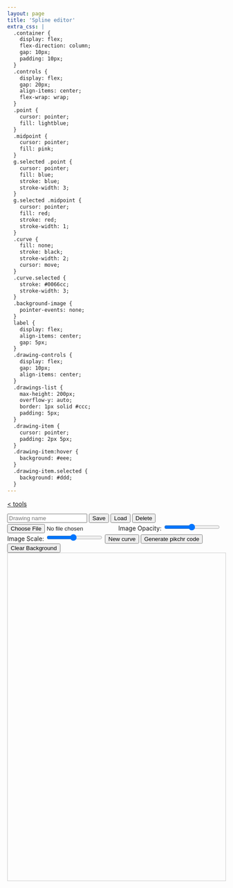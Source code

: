 ```yaml
---
layout: page
title: 'Spline editor'
extra_css: |
  .container {
    display: flex;
    flex-direction: column;
    gap: 10px;
    padding: 10px;
  }
  .controls {
    display: flex;
    gap: 20px;
    align-items: center;
    flex-wrap: wrap;
  }
  .point {
    cursor: pointer;
    fill: lightblue;
  }
  .midpoint {
    cursor: pointer;
    fill: pink;
  }
  g.selected .point {
    cursor: pointer;
    fill: blue;
    stroke: blue;
    stroke-width: 3;
  }
  g.selected .midpoint {
    cursor: pointer;
    fill: red;
    stroke: red;
    stroke-width: 1;
  }
  .curve {
    fill: none;
    stroke: black;
    stroke-width: 2;
    cursor: move;
  }
  .curve.selected {
    stroke: #0066cc;
    stroke-width: 3;
  }
  .background-image {
    pointer-events: none;
  }
  label {
    display: flex;
    align-items: center;
    gap: 5px;
  }
  .drawing-controls {
    display: flex;
    gap: 10px;
    align-items: center;
  }
  .drawings-list {
    max-height: 200px;
    overflow-y: auto;
    border: 1px solid #ccc;
    padding: 5px;
  }
  .drawing-item {
    cursor: pointer;
    padding: 2px 5px;
  }
  .drawing-item:hover {
    background: #eee;
  }
  .drawing-item.selected {
    background: #ddd;
  }
---
```


[< tools](../)

  <div class="container">
    <div class="controls">
      <div class="drawing-controls">
        <input type="text" id="drawingName" placeholder="Drawing name">
        <button id="saveDrawing">Save</button>
        <button id="loadDrawing">Load</button>
        <button id="deleteDrawing">Delete</button>
        <div id="drawingsList" class="drawings-list" style="display: none;"></div>
      </div>
      <input type="file" id="imageInput" accept="image/*">
      <label>
        Image Opacity:
        <input type="range" id="opacitySlider" min="0" max="100" value="50">
      </label>
      <label>
        Image Scale:
        <input type="range" id="scaleSlider" min="10" max="200" value="100">
      </label>
      <button id="newCurve">New curve</button>
      <button id="generatePikchr">Generate pikchr code</button>
      <button id="clearImage">Clear Background</button>
    </div>
    <svg id="editor" width="800" height="1200" style="border: 1px solid #ccc">
      <image id="backgroundImage" class="background-image" x="0" y="0" />
      <g id="curves"></g>
    </svg>
  </div>

  <div id="pikchr">
    <pre id="pikchr-code"></pre>
  </div>

  <script>
    class Curve {
      constructor(points = []) {
        this.points = points;
        this.element = document.createElementNS("http://www.w3.org/2000/svg", "g");
        this.path = document.createElementNS("http://www.w3.org/2000/svg", "path");
        this.path.setAttribute('class', 'curve');
        this.pointsGroup = document.createElementNS("http://www.w3.org/2000/svg", "g");
        this.midpointsGroup = document.createElementNS("http://www.w3.org/2000/svg", "g");

        this.element.appendChild(this.path);
        this.element.appendChild(this.pointsGroup);
        this.element.appendChild(this.midpointsGroup);
      }

      toJSON() {
        return {
          points: this.points
        };
      }

      static fromJSON(json) {
        return new Curve(json.points);
      }

      calculateMidpoints() {
        const midpoints = [];
        for (let i = 0; i < this.points.length - 1; i++) {
          midpoints.push({
            x: (this.points[i].x + this.points[i + 1].x) / 2,
            y: (this.points[i].y + this.points[i + 1].y) / 2
          });
        }
        return midpoints;
      }

      generatePath() {
        if (this.points.length < 2) return '';

        const midpoints = this.calculateMidpoints();
        let d = `M ${this.points[0].x} ${this.points[0].y}`;

        d += ` L ${midpoints[0].x} ${midpoints[0].y}`;

        for (let i = 1; i < this.points.length - 1; i++) {
          d += ` Q ${this.points[i].x} ${this.points[i].y}, ${midpoints[i].x} ${midpoints[i].y}`;
        }

        if (this.points.length > 1) {
          d += ` L ${this.points[this.points.length - 1].x} ${this.points[this.points.length - 1].y}`;
        }

        return d;
      }

      translate(dx, dy) {
        this.points.forEach(point => {
          point.x += dx;
          point.y += dy;
        });
        this.update();
      }

      clone() {
        return new Curve(this.points.map(p => ({x: p.x, y: p.y})));
      }

      update() {
        this.path.setAttribute('d', this.generatePath());

        this.pointsGroup.innerHTML = '';
        this.points.forEach((point, index) => {
          const circle = document.createElementNS("http://www.w3.org/2000/svg", "circle");
          circle.setAttribute('cx', point.x);
          circle.setAttribute('cy', point.y);
          circle.setAttribute('r', 3);
          circle.setAttribute('class', 'point');
          circle.dataset.index = index;
          circle.dataset.type = 'point';
          this.pointsGroup.appendChild(circle);
        });

        this.midpointsGroup.innerHTML = '';
        this.calculateMidpoints().forEach((point, index) => {
          const circle = document.createElementNS("http://www.w3.org/2000/svg", "circle");
          circle.setAttribute('cx', point.x);
          circle.setAttribute('cy', point.y);
          circle.setAttribute('r', 2);
          circle.setAttribute('class', 'midpoint');
          circle.dataset.index = index;
          circle.dataset.type = 'midpoint';
          this.midpointsGroup.appendChild(circle);
        });
      }
    }

    class UndoManager {
      constructor() {
        this.states = [];
        this.currentIndex = -1;
        this.maxStates = 50;
      }

      pushState(state) {
        // Remove any future states if we're not at the end
        this.states.splice(this.currentIndex + 1);

        // Add new state
        this.states.push(state);

        // Remove oldest state if we exceed maxStates
        if (this.states.length > this.maxStates) {
          this.states.shift();
        }

        this.currentIndex = this.states.length - 1;
      }

      undo() {
        if (this.currentIndex > 0) {
          this.currentIndex--;
          return this.states[this.currentIndex];
        }
        return null;
      }

      redo() {
        if (this.currentIndex < this.states.length - 1) {
          this.currentIndex++;
          return this.states[this.currentIndex];
        }
        return null;
      }
    }

    class CurveEditor {
      constructor(svgElement) {
        this.svg = svgElement;
        this.curves = [];
        this.selectedCurve = null;
        this.dragState = null;
        this.curvesContainer = document.getElementById('curves');
        this.undoManager = new UndoManager();
        this.currentDrawingName = '';

        this.setupEventListeners();
        this.newCurve();
      }

      setupEventListeners() {
        this.svg.addEventListener('dblclick', this.handleDblClick.bind(this));
        this.svg.addEventListener('mousedown', this.handleMouseDown.bind(this));
        document.addEventListener('mousemove', this.handleMouseMove.bind(this));
        document.addEventListener('mouseup', this.handleMouseUp.bind(this));
        document.addEventListener('keydown', this.handleKeyDown.bind(this));
        document.getElementById('newCurve').addEventListener('click', this.newCurve.bind(this));
        document.getElementById('generatePikchr').addEventListener('click', this.generatePikchr.bind(this));

        // Background image controls
        document.getElementById('imageInput').addEventListener('change', this.handleImageUpload.bind(this));
        document.getElementById('opacitySlider').addEventListener('input', this.updateImageOpacity.bind(this));
        document.getElementById('scaleSlider').addEventListener('input', this.updateImageScale.bind(this));
        document.getElementById('clearImage').addEventListener('click', this.clearBackgroundImage.bind(this));

        // Drawing management
        document.getElementById('saveDrawing').addEventListener('click', this.saveDrawing.bind(this));
        document.getElementById('loadDrawing').addEventListener('click', this.toggleDrawingsList.bind(this));
        document.getElementById('deleteDrawing').addEventListener('click', this.deleteDrawing.bind(this));

        // Initialize drawings list
        this.updateDrawingsList();
      }

      saveState() {
        const state = {
          curves: this.curves.map(curve => ({
            points: curve.points.map(p => ({x: p.x, y: p.y}))
          }))
        };
        this.undoManager.pushState(state);
      }

      restoreState(state) {
        if (!state) return;

        this.curvesContainer.innerHTML = '';
        this.curves = state.curves.map(curveData => {
          const curve = new Curve(curveData.points);
          this.curvesContainer.appendChild(curve.element);
          curve.update();
          return curve;
        });

        this.selectCurve(null);
      }

      newCurve() {
        this.addCurve([
          {x: 100, y: 200},
          {x: 200, y: 100},
          {x: 300, y: 300},
          {x: 400, y: 150}
        ]);
        this.saveState();
      }

      addCurve(points) {
        const curve = new Curve(points);
        this.curves.push(curve);
        this.curvesContainer.appendChild(curve.element);
        curve.update();
        this.selectCurve(curve);
      }

      selectCurve(curve) {
        if (this.selectedCurve) {
          this.selectedCurve.path.classList.remove('selected');
          this.selectedCurve.pointsGroup.classList.remove('selected');
          this.selectedCurve.midpointsGroup.classList.remove('selected');
        }
        this.selectedCurve = curve;
        if (curve) {
          curve.path.classList.add('selected');
          curve.pointsGroup.classList.add('selected');
          curve.midpointsGroup.classList.add('selected');
        }
      }

      handleMouseDown(e) {
        const rect = this.svg.getBoundingClientRect();
        const x = e.clientX - rect.left;
        const y = e.clientY - rect.top;

        if (e.target.dataset.type === 'point') {
          const curve = this.findCurveByElement(e.target.parentElement.parentElement);
          const index = parseInt(e.target.dataset.index);
          this.dragState = {
            type: 'point',
            curve,
            pointIndex: index,
            initialX: curve.points[index].x,
            initialY: curve.points[index].y,
            originalPoints: curve.points.map(p => ({x: p.x, y: p.y}))
          };
          this.selectCurve(curve);
        } else if (e.target.dataset.type === 'midpoint') {
          const curve = this.findCurveByElement(e.target.parentElement.parentElement);
          const index = parseInt(e.target.dataset.index);
          this.selectCurve(curve);
        } else if (e.target.classList.contains('curve')) {
          const curve = this.findCurveByElement(e.target.parentElement);
          this.dragState = {
            type: 'curve',
            curve,
            startX: x,
            startY: y,
            initialPoints: curve.points.map(p => ({x: p.x, y: p.y})),
            isCloning: e.altKey,
            originalCurve: curve,
            clonedCurve: null
          };

          if (e.altKey) {
            this.dragState.clonedCurve = curve.clone();
            this.curves.push(this.dragState.clonedCurve);
            this.curvesContainer.appendChild(this.dragState.clonedCurve.element);
            this.dragState.curve = this.dragState.clonedCurve;
          }

          this.selectCurve(this.dragState.curve);
        } else {
          this.selectCurve(null);
        }
      }

      handleMouseMove(e) {
        if (!this.dragState) return;

        const rect = this.svg.getBoundingClientRect();
        const x = e.clientX - rect.left;
        const y = e.clientY - rect.top;

        if (this.dragState.type === 'point') {
          const point = this.dragState.curve.points[this.dragState.pointIndex];
          point.x = x;
          point.y = y;
          this.dragState.curve.update();
        } else if (this.dragState.type === 'curve') {
          const dx = x - this.dragState.startX;
          const dy = y - this.dragState.startY;

          if (e.altKey && !this.dragState.isCloning) {
            this.dragState.clonedCurve = new Curve(this.dragState.initialPoints);
            this.curves.push(this.dragState.clonedCurve);
            this.curvesContainer.appendChild(this.dragState.clonedCurve.element);
            this.dragState.clonedCurve.update();
            this.dragState.isCloning = true;
          } else if (!e.altKey && this.dragState.isCloning) {
            this.curves = this.curves.filter(c => c !== this.dragState.clonedCurve);
            this.curvesContainer.removeChild(this.dragState.clonedCurve.element);
            this.dragState.clonedCurve = null;
            this.dragState.isCloning = false;
          }

          this.dragState.curve.points = this.dragState.initialPoints.map(p => ({
            x: p.x + dx,
            y: p.y + dy
          }));
          this.dragState.curve.update();
        }
      }

      handleMouseUp() {
        if (this.dragState) {
          // Save state after drag operations
          this.saveState();

          if (this.dragState.type === 'curve') {
            if (!this.dragState.isCloning && this.dragState.clonedCurve) {
              this.curves = this.curves.filter(c => c !== this.dragState.clonedCurve);
              this.curvesContainer.removeChild(this.dragState.clonedCurve.element);
            }
          }
        }
        this.dragState = null;
      }

      handleDblClick(e) {
        const rect = this.svg.getBoundingClientRect();
        const x = e.clientX - rect.left;
        const y = e.clientY - rect.top;

        if (e.target.dataset.type === 'point') {
          const curve = this.findCurveByElement(e.target.parentElement.parentElement);
          const index = parseInt(e.target.dataset.index);
          curve.points.splice(index, 1);
          if (curve.points.length === 0) {
            const curveIndex = this.curves.indexOf(curve);
            this.curves.splice(curveIndex, 1);
            this.curvesContainer.removeChild(curve.element);
            this.selectCurve(null);
          } else {
            curve.update();
          }
          this.saveState();
        } else if (e.target.dataset.type === 'midpoint') {
          const curve = this.findCurveByElement(e.target.parentElement.parentElement);
          const index = parseInt(e.target.dataset.index);
          curve.points.splice(index + 1, 0, {x, y});
          curve.update();
          this.selectCurve(curve);
          this.saveState();
        }
      }

      handleKeyDown(e) {
        // Handle undo/redo
        if ((e.metaKey || e.ctrlKey) && e.key === 'z') {
          if (e.shiftKey) {
            const state = this.undoManager.redo();
            if (state) this.restoreState(state);
          } else {
            const state = this.undoManager.undo();
            if (state) this.restoreState(state);
          }
          e.preventDefault();
          return;
        }

        if (e.key === 'Delete' || e.key === 'Backspace') {
          if (this.selectedCurve) {
            const index = this.curves.indexOf(this.selectedCurve);
            this.curves.splice(index, 1);
            this.curvesContainer.removeChild(this.selectedCurve.element);
            this.selectCurve(null);
            this.saveState();
          }
        }
      }

      findCurveByElement(element) {
        return this.curves.find(curve => curve.element === element);
      }

      handleImageUpload(e) {
        const file = e.target.files[0];
        if (file) {
          const reader = new FileReader();
          reader.onload = (event) => {
            const img = document.getElementById('backgroundImage');
            img.setAttribute('href', event.target.result);

            const tempImg = new Image();
            tempImg.onload = () => {
              img.dataset.originalWidth = tempImg.width;
              img.dataset.originalHeight = tempImg.height;
              this.updateImageScale();
            };
            tempImg.src = event.target.result;
          };
          reader.readAsDataURL(file);
        }
      }

      updateImageOpacity() {
        const opacity = document.getElementById('opacitySlider').value / 100;
        document.getElementById('backgroundImage').style.opacity = opacity;
      }

      updateImageScale() {
        const scale = document.getElementById('scaleSlider').value / 100;
        const img = document.getElementById('backgroundImage');
        const originalWidth = img.dataset.originalWidth;
        const originalHeight = img.dataset.originalHeight;

        if (originalWidth && originalHeight) {
          img.setAttribute('width', originalWidth * scale);
          img.setAttribute('height', originalHeight * scale);
        }
      }

      clearBackgroundImage() {
        const img = document.getElementById('backgroundImage');
        img.removeAttribute('href');
        img.removeAttribute('width');
        img.removeAttribute('height');
        document.getElementById('imageInput').value = '';
      }

      // Local Storage Management
      saveDrawing() {
        const name = document.getElementById('drawingName').value.trim();
        if (!name) {
          alert('Please enter a name for the drawing');
          return;
        }

        const drawing = {
          curves: this.curves.map(curve => curve.toJSON()),
          background: document.getElementById('backgroundImage').getAttribute('href'),
          originalWidth: document.getElementById('backgroundImage').dataset.originalWidth,
          originalHeight: document.getElementById('backgroundImage').dataset.originalHeight,
          opacity: document.getElementById('opacitySlider').value,
          scale: document.getElementById('scaleSlider').value
        };

        localStorage.setItem(`drawing_${name}`, JSON.stringify(drawing));
        this.currentDrawingName = name;
        this.updateDrawingsList();
      }

      loadDrawing(name) {
        const drawingJson = localStorage.getItem(`drawing_${name}`);
        if (!drawingJson) return;

        const drawing = JSON.parse(drawingJson);

        // Load curves
        this.curvesContainer.innerHTML = '';
        this.curves = drawing.curves.map(curveData => {
          const curve = Curve.fromJSON(curveData);
          this.curvesContainer.appendChild(curve.element);
          curve.update();
          return curve;
        });

        // Load background image
        const img = document.getElementById('backgroundImage');
        if (drawing.background) {
          img.setAttribute('href', drawing.background);
          img.dataset.originalWidth = drawing.originalWidth;
          img.dataset.originalHeight = drawing.originalHeight;
        } else {
          img.removeAttribute('href');
          img.removeAttribute('width');
          img.removeAttribute('height');
        }

        // Load settings
        document.getElementById('opacitySlider').value = drawing.opacity;
        document.getElementById('scaleSlider').value = drawing.scale;
        this.updateImageOpacity();
        this.updateImageScale();

        document.getElementById('drawingName').value = name;
        this.currentDrawingName = name;
        this.saveState();

        // Hide drawings list
        document.getElementById('drawingsList').style.display = 'none';
      }

      deleteDrawing() {
        const name = document.getElementById('drawingName').value.trim();
        if (!name) return;

        if (confirm(`Delete drawing "${name}"?`)) {
          localStorage.removeItem(`drawing_${name}`);
          if (name === this.currentDrawingName) {
            this.clearDrawing();
          }
          this.updateDrawingsList();
        }
      }

      clearDrawing() {
        this.curvesContainer.innerHTML = '';
        this.curves = [];
        this.clearBackgroundImage();
        document.getElementById('drawingName').value = '';
        this.currentDrawingName = '';
      }

      toggleDrawingsList() {
        const list = document.getElementById('drawingsList');
        list.style.display = list.style.display === 'none' ? 'block' : 'none';
      }

      updateDrawingsList() {
        const list = document.getElementById('drawingsList');
        list.innerHTML = '';

        const drawings = Object.keys(localStorage)
          .filter(key => key.startsWith('drawing_'))
          .map(key => key.replace('drawing_', ''));

        drawings.forEach(name => {
          const item = document.createElement('div');
          item.className = 'drawing-item';
          if (name === this.currentDrawingName) {
            item.classList.add('selected');
          }
          item.textContent = name;
          item.addEventListener('click', () => this.loadDrawing(name));
          list.appendChild(item);
        });
      }

      generatePikchr() {
        const pikchrDiv = document.getElementById('pikchr-code');

        if (this.curves.length == 0) {
          pikchrDiv.innerText = "# no curves";
          return;
        }

        var minX = Number.MAX_VALUE;
        var minY = Number.MAX_VALUE;
        var maxX = Number.MIN_VALUE;
        var maxY = Number.MIN_VALUE;

        this.curves.forEach(curve => {
          curve.points.forEach(point => {
            minX = Math.min(minX, point.x);
            minY = Math.min(minY, point.y);
            maxX = Math.max(maxX, point.x);
            maxY = Math.max(maxY, point.y);
          });
        });

        const factor = (maxX==minX) ? 1.0 : 4.0 / (maxX - minX);

        var lines = ['# splines'];

        const prec = (n, p) => {
          const s1 = n.toString();
          const s2 = n.toPrecision(p);
          const s3 = parseFloat(s2, 10).toString();
          var shortest = s1;
          shortest = (shortest.length <= s2.length) ? shortest : s2;
          shortest = (shortest.length <= s3.length) ? shortest : s3;
          return shortest;
        };

        const convert = (point) => {
          return `${prec((point.x-minX)*factor, 5)},${prec((maxY-point.y) * factor, 5)}`;
        };

        this.curves.forEach((curve, curveIndex) => {
          if (curve.points.length < 2) return;

          if (curveIndex > 0) {
            lines.push("");
          }

          if (curve.points.length == 2) {
            lines.push(`line from ${convert(curve.points[0])} to ${convert(curve.points[1])}`);
            return;
          }

          curve.points.forEach((point, i) => {
            if (i == 0) {
              lines.push(`spline from ${convert(point)} \\`);
            } else {
              const ending = (i == curve.points.length-1) ? "" : " \\";
              lines.push(`  then to ${convert(point)}${ending}`);
            }
          });
        });

        pikchrDiv.innerText = lines.join("\n");
      }
    }

    // Initialize the editor
    const editor = new CurveEditor(document.getElementById('editor'));
  </script>
